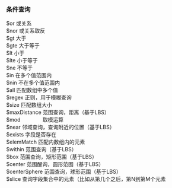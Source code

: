 ### 条件查询
$or 或关系  
$nor 或关系取反  
$gt 大于  
$gte 大于等于  
$lt 小于  
$lte 小于等于  
$ne 不等于   
$in 在多个值范围内   
$nin 不在多个值范围内   
$all 匹配数组中多个值  
$regex 正则，用于模糊查询  
$size 匹配数组大小  
$maxDistance 范围查询，距离（基于LBS）  
$mod　　　　 取模运算  
$near 邻域查询，查询附近的位置（基于LBS）  
$exists 字段是否存在  
$elemMatch 匹配内数组内的元素  
$within 范围查询（基于LBS）  
$box 范围查询，矩形范围（基于LBS）  
$center 范围醒询，圆形范围（基于LBS）  
$centerSphere 范围查询，球形范围（基于LBS）  
$slice 查询字段集合中的元素（比如从第几个之后，第N到第M个元素  
